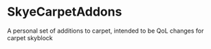 # SkyeCarpetAddons

A personal set of additions to carpet, intended to be QoL changes for carpet skyblock
